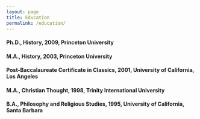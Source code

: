 ```yaml
---
layout: page
title: Education
permalink: /education/
---
```


#### Ph.D., History, 2009, Princeton University  
#### M.A., History, 2003, Princeton University  
#### Post-Baccalaureate Certificate in Classics, 2001, University of California, Los Angeles  
#### M.A., Christian Thought, 1998, Trinity International University  
#### B.A., Philosophy and Religious Studies, 1995, University of California, Santa Barbara  



[jekyll-organization]: https://github.com/jekyll
